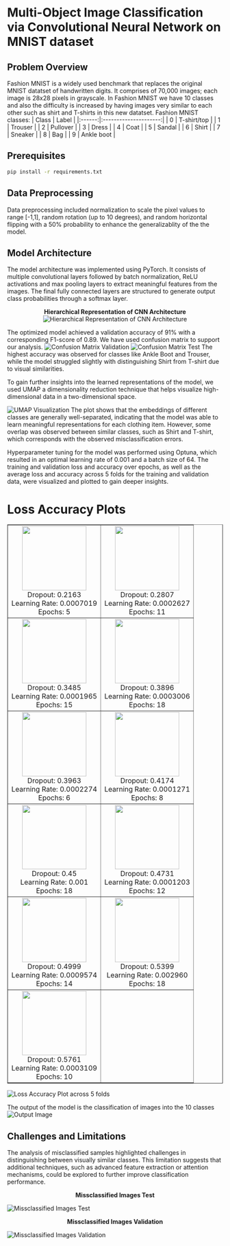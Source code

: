 # Multi-Object Image Classification via Convolutional Neural Network on MNIST dataset

## Problem Overview
Fashion MNIST is a widely used benchmark that replaces the original MNIST datatset of handwritten digits. It comprises of 70,000 images; each image is 28x28 pixels in grayscale. 
In Fashion MNIST we have 10 classes and also the difficulty is increased by having images very similar to each other such as shirt and T-shirts in this new datatset. 
Fashion MNIST classes:
| Class | Label |
|:------:|:---------------------:|
| 0 | T-shirt/top |
| 1 | Trouser |
| 2 | Pullover |
| 3 | Dress |
| 4 | Coat |
| 5 | Sandal |
| 6 | Shirt |
| 7 | Sneaker |
| 8 | Bag |
| 9 | Ankle boot |

## Prerequisites
```bash
pip install -r requirements.txt
```
## Data Preprocessing 
Data preprocessing included normalization to scale the pixel values to range [-1,1], random rotation (up to 10 degrees), and random horizontal flipping with a 50% probability to enhance the generalizablity of the the model. 

## Model Architecture
The model architecture was implemented using PyTorch. It consists of multiple convolutional layers followed by batch normalization, ReLU activations and max pooling layers to extract meaningful features from the images. The final fully connected layers are structured to generate output class probabilities through a softmax layer. <br>

<div align="center">
  <b>Hierarchical Representation of CNN Architecture</b>
</div> 

<div align="center">
    <img src="Images/Hierarchical%20Representation%20of%20CNN%20Architecture.png" alt="Hierarchical Representation of CNN Architecture">
</div>

The optimized model achieved a validation accuracy of 91% with a corresponding F1-score of 0.89. We have used confusion matrix to support our analysis. 
![Confusion Matrix Validation](Images/confusion_matrix_Validation.png)
![Confusion Matrix Test](Images/confusion_matrix_Test.png)
The highest accuracy was observed for classes like Ankle Boot and Trouser, while the model struggled slightly with distinguishing Shirt from T-shirt due to visual similarities.

To gain further insights into the learned representations of the model, we used UMAP a dimensionality reduction technique that helps visualize high-dimensional data in a two-dimensional space.

![UMAP Visualization](Images/Embedding%20Clusters.png)
The plot shows that the embeddings of different classes are generally well-separated, indicating that the model was able to learn meaningful representations for each clothing item. However, some overlap was observed between similar classes, such as Shirt and T-shirt, which corresponds with the observed misclassification errors.

Hyperparameter tuning for the model was performed using Optuna, which resulted in an optimal learning rate of 0.001 and a batch size of 64. The training and validation loss and accuracy over epochs, as well as the average loss and accuracy across 5 folds for the training and validation data, were visualized and plotted to gain deeper insights.

# Loss Accuracy Plots

<!-- ![Dropout: 0.2163, Learning Rate: 0.0007019, Epochs: 5](Images/loss_accuracy_plot_(dropout=0.21627798905909126,%20learning_rate=0.0007019114921215497,%20num_epochs=5).png)

Parameters:
- Dropout: 0.2163
- Learning Rate: 0.0007019
- Epochs: 5

![Dropout: 0.2807, Learning Rate: 0.0002627, Epochs: 11](Images/loss_accuracy_plot_(dropout=0.2807492811706857,%20learning_rate=0.00026274735019258,%20num_epochs=11).png)

Parameters:
- Dropout: 0.2807
- Learning Rate: 0.0002627
- Epochs: 11

![Dropout: 0.3485, Learning Rate: 0.0001965, Epochs: 15](Images/loss_accuracy_plot_(dropout=0.34848104845843775,%20learning_rate=0.00019650960917756534,%20num_epochs=15).png)

Parameters:
- Dropout: 0.3485
- Learning Rate: 0.0001965
- Epochs: 15

![Dropout: 0.3896, Learning Rate: 0.0003006, Epochs: 18](Images/loss_accuracy_plot_(dropout=0.3896123874081374,%20learning_rate=0.0003005946213353656,%20num_epochs=18).png)

Parameters:
- Dropout: 0.3896
- Learning Rate: 0.0003006
- Epochs: 18

![Dropout: 0.3963, Learning Rate: 0.0002274, Epochs: 6](Images/loss_accuracy_plot_(dropout=0.39632187649899253,%20learning_rate=0.00022739764755312346,%20num_epochs=6).png)

Parameters:
- Dropout: 0.3963
- Learning Rate: 0.0002274
- Epochs: 6

![Dropout: 0.4174, Learning Rate: 0.0001271, Epochs: 8](Images/loss_accuracy_plot_(dropout=0.41735508679454963,%20learning_rate=0.00012710597700633876,%20num_epochs=8).png)

Parameters:
- Dropout: 0.4174
- Learning Rate: 0.0001271
- Epochs: 8

![Dropout: 0.45, Learning Rate: 0.001, Epochs: 18](Images/loss_accuracy_plot_(dropout=0.45,%20learning_rate=0.001,%20num_epochs=18).png)

Parameters:
- Dropout: 0.45
- Learning Rate: 0.001
- Epochs: 18

![Dropout: 0.4731, Learning Rate: 0.0001203, Epochs: 12](Images/loss_accuracy_plot_(dropout=0.4731226416454962,%20learning_rate=0.00012027587433867332,%20num_epochs=12).png)

Parameters:
- Dropout: 0.4731
- Learning Rate: 0.0001203
- Epochs: 12

![Dropout: 0.4999, Learning Rate: 0.0009574, Epochs: 14](Images/loss_accuracy_plot_(dropout=0.499849001687473,%20learning_rate=0.0009573848338439847,%20num_epochs=14).png)

Parameters:
- Dropout: 0.4999
- Learning Rate: 0.0009574
- Epochs: 14

![Dropout: 0.5399, Learning Rate: 0.002960, Epochs: 18](Images/loss_accuracy_plot_(dropout=0.539887854439211,%20learning_rate=0.0029599474145136973,%20num_epochs=18).png)

Parameters:
- Dropout: 0.5399
- Learning Rate: 0.002960
- Epochs: 18

![Dropout: 0.5761, Learning Rate: 0.0003109, Epochs: 10](Images/loss_accuracy_plot_(dropout=0.5761434686873672,%20learning_rate=0.00031089247819835657,%20num_epochs=10).png)

Parameters:
- Dropout: 0.5761
- Learning Rate: 0.0003109
- Epochs: 10 -->

<table border="1" align="center">
  <tr>
    <td align="center">
      <img src="Images/loss_accuracy_plot_(dropout=0.21627798905909126,%20learning_rate=0.0007019114921215497,%20num_epochs=5).png" height="150">
      <br>Dropout: 0.2163<br>Learning Rate: 0.0007019<br>Epochs: 5
    </td>
    <td align="center">
      <img src="Images/loss_accuracy_plot_(dropout=0.2807492811706857,%20learning_rate=0.00026274735019258,%20num_epochs=11).png" height="150">
      <br>Dropout: 0.2807<br>Learning Rate: 0.0002627<br>Epochs: 11
    </td>
  </tr>
  <tr>
    <td align="center">
      <img src="Images/loss_accuracy_plot_(dropout=0.34848104845843775,%20learning_rate=0.00019650960917756534,%20num_epochs=15).png" height="150">
      <br>Dropout: 0.3485<br>Learning Rate: 0.0001965<br>Epochs: 15
    </td>
    <td align="center">
      <img src="Images/loss_accuracy_plot_(dropout=0.3896123874081374,%20learning_rate=0.0003005946213353656,%20num_epochs=18).png" height="150">
      <br>Dropout: 0.3896<br>Learning Rate: 0.0003006<br>Epochs: 18
    </td>
  </tr>
  <tr>
    <td align="center">
      <img src="Images/loss_accuracy_plot_(dropout=0.39632187649899253,%20learning_rate=0.00022739764755312346,%20num_epochs=6).png" height="150">
      <br>Dropout: 0.3963<br>Learning Rate: 0.0002274<br>Epochs: 6
    </td>
    <td align="center">
      <img src="Images/loss_accuracy_plot_(dropout=0.41735508679454963,%20learning_rate=0.00012710597700633876,%20num_epochs=8).png" height="150">
      <br>Dropout: 0.4174<br>Learning Rate: 0.0001271<br>Epochs: 8
    </td>
  </tr>
  <tr>
    <td align="center">
      <img src="Images/loss_accuracy_plot_(dropout=0.45,%20learning_rate=0.001,%20num_epochs=18).png" height="150">
      <br>Dropout: 0.45<br>Learning Rate: 0.001<br>Epochs: 18
    </td>
    <td align="center">
      <img src="Images/loss_accuracy_plot_(dropout=0.4731226416454962,%20learning_rate=0.00012027587433867332,%20num_epochs=12).png" height="150">
      <br>Dropout: 0.4731<br>Learning Rate: 0.0001203<br>Epochs: 12
    </td>
  </tr>
  <tr>
    <td align="center">
      <img src="Images/loss_accuracy_plot_(dropout=0.499849001687473,%20learning_rate=0.0009573848338439847,%20num_epochs=14).png" height="150">
      <br>Dropout: 0.4999<br>Learning Rate: 0.0009574<br>Epochs: 14
    </td>
    <td align="center">
      <img src="Images/loss_accuracy_plot_(dropout=0.539887854439211,%20learning_rate=0.0029599474145136973,%20num_epochs=18).png" height="150">
      <br>Dropout: 0.5399<br>Learning Rate: 0.002960<br>Epochs: 18
    </td>
  </tr>
  <tr>
    <td align="center">
      <img src="Images/loss_accuracy_plot_(dropout=0.5761434686873672,%20learning_rate=0.00031089247819835657,%20num_epochs=10).png" height="150">
      <br>Dropout: 0.5761<br>Learning Rate: 0.0003109<br>Epochs: 10
    </td>
    <td align="center">
      <!-- Leave this cell empty if needed -->
    </td>
  </tr>
</table>


![Loss Accuracy Plot across 5 folds](Images/average_loss_accuracy_plot_across_5_folds.png)

The output of the model is the classification of images into the 10 classes 
![Output Image](Images/output_image.png)


## Challenges and Limitations
The analysis of misclassified samples highlighted challenges in distinguishing between visually similar classes. This limitation suggests that additional techniques, such as advanced feature extraction or attention mechanisms, could be explored to further improve classification performance.<br>

<div align="center">
  <b>Missclassified Images Test</b>
</div> 

![Missclassified Images Test](Images/misclassified_images_Test.png)

<div align="center">
  <b>Missclassified Images Validation</b>
</div> 

![Missclassified Images Validation](Images/misclassified_images_Validation.png)
